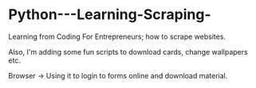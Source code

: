 Python---Learning-Scraping-
===========================
Learning from Coding For Entrepreneurs; how to scrape websites.

Also, I'm adding some fun scripts to download cards, change wallpapers etc.

Browser -> Using it to login to forms online and download material.

